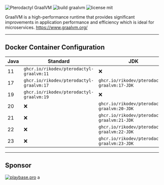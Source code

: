 ![Pterodactyl GraalVM](https://user-images.githubusercontent.com/18230443/209179431-6adf6e6c-09fd-4501-b420-90c5b1dd09e1.jpg)
![build graalvm](https://github.com/RikoDEV/pterodactyl-graalvm/actions/workflows/docker-image.yml/badge.svg)
![license mit](https://img.shields.io/badge/license-MIT-green)

GraalVM is a high-performance runtime that provides significant improvements in application performance and efficiency which is ideal for microservices. https://www.graalvm.org/

___

## Docker Container Configuration

| Java | Standard                               	| JDK                                        	 | Enterprise                                	 |
|------|----------------------------------------	|----------------------------------------------|---------------------------------------------|
| 11   | `ghcr.io/rikodev/pterodactyl-graalvm:11` | ❌                                          	| `ghcr.io/rikodev/pterodactyl-graalvm:11-EE` |
| 17   | `ghcr.io/rikodev/pterodactyl-graalvm:17` | `ghcr.io/rikodev/pterodactyl-graalvm:17-JDK` | `ghcr.io/rikodev/pterodactyl-graalvm:17-EE` |
| 19   | `ghcr.io/rikodev/pterodactyl-graalvm:19` | ❌                                          	| ❌                                          |
| 20   | ❌                                       | `ghcr.io/rikodev/pterodactyl-graalvm:20-JDK` | ❌                                          |
| 21   | ❌                                     	 | `ghcr.io/rikodev/pterodactyl-graalvm:21-JDK`	| ❌                                          |
| 22   | ❌                                     	 | `ghcr.io/rikodev/pterodactyl-graalvm:22-JDK`	| ❌                                          |
| 23   | ❌                                     	 | `ghcr.io/rikodev/pterodactyl-graalvm:23-JDK`	| ❌                                          |

___

## Sponsor

[![playbase.pro](https://playbase.pro/storage/branding/banner.jpg)](https://playbase.pro/en)
a